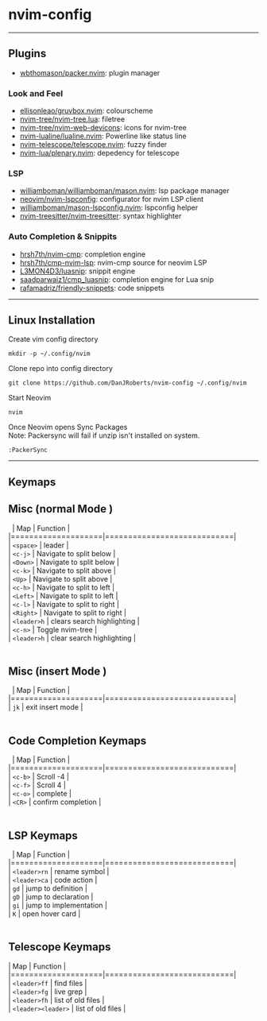 # nvim-config

---

## Plugins

- [wbthomason/packer.nvim](https://github.com/wbthomason/packer.nvim): plugin manager

### Look and Feel

- [ellisonleao/gruvbox.nvim](https://github.com/ellisonleao/gruvbox.nvim): colourscheme
- [nvim-tree/nvim-tree.lua](https://github.com/nvim-tree/nvim-tree.lua): filetree
- [nvim-tree/nvim-web-devicons](https://github.com/nvim-tree/nvim-web-devicons): icons for nvim-tree
- [nvim-lualine/lualine.nvim](https://github.com/nvim-lualine/lualine.nvim): Powerline like status line
- [nvim-telescope/telescope.nvim](https://github.com/nvim-telescope/telescope.nvim): fuzzy finder
- [nvim-lua/plenary.nvim](https://github.com/nvim-lua/plenary.nvim): depedency for telescope

### LSP

- [williamboman/williamboman/mason.nvim](https://github.com/williamboman/mason.nvim): lsp package manager
- [neovim/nvim-lspconfig](https://github.com/neovim/nvim-lspconfig): configurator for nvim LSP client
- [williamboman/mason-lspconfig.nvim](https://github.com/williamboman/mason-lspconfig.nvim): lspconfig helper
- [nvim-treesitter/nvim-treesitter](https://github.com/nvim-treesitter/nvim-treesitter): syntax highlighter

### Auto Completion & Snippits

- [hrsh7th/nvim-cmp](https://github.com/hrsh7th/nvim-cmp): completion engine
- [hrsh7th/cmp-nvim-lsp](https://github.com/hrsh7th/cmp-nvim-lsp): nvim-cmp source for neovim LSP
- [L3MON4D3/luasnip](https://github.com/L3MON4D3/luasnip): snippit engine
- [saadparwaiz1/cmp_luasnip](https://github.com/saadparwaiz1/cmp_luasnip): completion engine for Lua snip
- [rafamadriz/friendly-snippets](https://github.com/rafamadriz/friendly-snippets): code snippets

---

## Linux Installation

Create vim config directory  

```shell
mkdir -p ~/.config/nvim
```  

Clone repo into config directory  

```shell
git clone https://github.com/DanJRoberts/nvim-config ~/.config/nvim
```  

Start Neovim

```shell  
nvim
```  
Once Neovim opens Sync Packages  
Note: Packersync will fail if unzip isn't installed on system.  

```viml
:PackerSync
```  

---

## Keymaps

## Misc (normal Mode )
 
| Map                | Function                   |  
|====================|============================|  
| `<space>`          | leader                     |  
| `<c-j>`            | Navigate to split below    |  
| `<Down>`           | Navigate to split below    |  
| `<c-k>`            | Navigate to split above    |  
| `<Up>`             | Navigate to split above    |  
| `<c-h>`            | Navigate to split to left  |  
| `<Left>`           | Navigate to split to left  |  
| `<c-l>`            | Navigate to split to right |  
| `<Right>`          | Navigate to split to right |  
| `<leader>h`        | clears search highlighting |  
| `<c-n>`            | Toggle nvim-tree           |  
| `<leader>h`        | clear search highlighting  |  
 
## Misc (insert Mode )
 
| Map                | Function                   |  
|====================|============================|  
| `jk`               | exit insert mode           |  
 
## Code Completion Keymaps
 
| Map                | Function                   |  
|====================|============================|  
| `<c-b>`            | Scroll -4                  |  
| `<c-f>`            | Scroll  4                  |   
| `<c-o>`            | complete                   |  
| `<CR>`             | confirm completion         |  
  
## LSP Keymaps
 
| Map                | Function                   |  
|====================|============================|  
| `<leader>rn`       | rename symbol              |  
| `<leader>ca`       | code action                |  
| `gd`               | jump to definition         |  
| `gD`               | jump to declaration        |   
| `gi`               | jump to implementation     |   
| `K`                | open hover card            |   
 
## Telescope Keymaps
| Map                | Function                   |  
|====================|============================|  
| `<leader>ff`       | find files                 |  
| `<leader>fg`       | live grep                  |  
| `<leader>fh`       | list of old files          |  
| `<leader><leader>` | list of old files          |  
